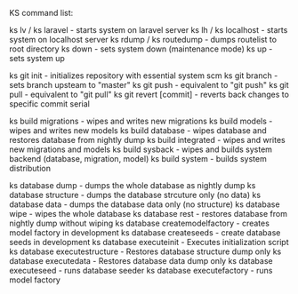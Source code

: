 KS command list:

ks lv / ks laravel              -   starts system on laravel server
ks lh / ks localhost            -   starts system on localhost server
ks rdump / ks routedump         -   dumps routelist to root directory
ks down                         -   sets system down (maintenance mode)
ks up                           -   sets system up

ks git init                     -   initializes repository with essential system scm
ks git branch                   -   sets branch upsteam to "master"
ks git push                     -   equivalent to "git push"
ks git pull                     -   equivalent to "git pull"
ks git revert [commit]          -   reverts back changes to specific commit serial

ks build migrations             -   wipes and writes new migrations
ks build models                 -   wipes and writes new models
ks build database               -   wipes database and restores database from nightly dump
ks build integrated             -   wipes and writes new migrations and models
ks build sysback                -   wipes and builds system backend (database, migration, model)
ks build system                 -   builds system distribution <NOT YET IMPLEMENTED>

ks database dump                -   dumps the whole database as nightly dump
ks database structure           -   dumps the database strcuture only (no data)
ks database data                -   dumps the database data only (no structure)
ks database wipe                -   wipes the whole database
ks database rest                -   restores database from nightly dump without wiping
ks database createmodelfactory  -   creates model factory in development <NOT YET IMPLEMENTED>
ks database createseeds         -   create database seeds in development <NOT YET IMPLEMENTED>
ks database executeinit         -   Executes initialization script
ks database executestructure    -   Restores database structure dump only
ks database executedata         -   Restores database data dump only
ks database executeseed         -   runs database seeder 
ks database executefactory      -   runs model factory <NOT YET IMPLEMENTED>
